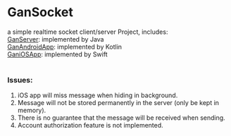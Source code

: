 # GanSocket
a simple realtime socket client/server Project, includes:<br>
<a href="https://github.com/xattacker/GanSocket/tree/main/GanServer">GanServer</a>: implemented by Java<br>
<a href="https://github.com/xattacker/GanSocket/tree/main/GanAndroidApp">GanAndroidApp</a>: implemented by Kotlin<br>
<a href="https://github.com/xattacker/GanSocket/tree/main/GaniOSApp">GaniOSApp</a>: implemented by Swift
<br><br>
### Issues:<br>
1. iOS app will miss message when hiding in background.
2. Message will not be stored permanently in the server (only be kept in memory).
3. There is no guarantee that the message will be received when sending.
4. Account authorization feature is not implemented.


